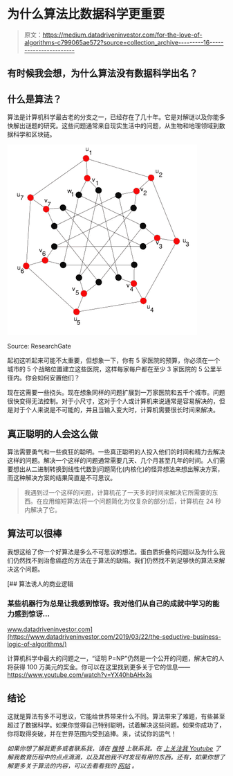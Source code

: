 # 为什么算法比数据科学更重要

> 原文：<https://medium.datadriveninvestor.com/for-the-love-of-algorithms-c799065ae572?source=collection_archive---------16----------------------->

## 有时候我会想，为什么算法没有数据科学出名？

## 什么是算法？

算法是计算机科学最古老的分支之一，已经存在了几十年。它是对解谜以及你能多快解出谜题的研究。这些问题通常来自现实生活中的问题，从生物和地理领域到数据科学和区块链。

![](img/b462a6ece03b638a87068346df0fbd09.png)

Source: ResearchGate

起初这听起来可能不太重要，但想象一下，你有 5 家医院的预算，你必须在一个城市的 5 个战略位置建立这些医院，这样每家每户都在至少 3 家医院的 5 公里半径内。你会如何安置他们？

现在这需要一些挠头。现在想象同样的问题扩展到一万家医院和五千个城市。问题很快变得无法控制。对于小尺寸，这对于个人或计算机来说通常是容易解决的，但是对于个人来说是不可能的，并且当输入变大时，计算机需要很长时间来解决。

## 真正聪明的人会这么做

算法需要勇气和一些疯狂的聪明。一些真正聪明的人投入他们的时间和精力去解决这样的问题。解决一个这样的问题通常需要几天、几个月甚至几年的时间。人们需要想出从二进制转换到线性代数到问题简化(内核化)的怪异想法来想出解决方案，而这种解决方案的结果简直是不可思议。

> 我遇到过一个这样的问题，计算机花了一天多的时间来解决它所需要的东西。在应用缩短算法(将一个问题简化为仅复杂的部分)后，计算机在 24 秒内解决了它。

## 算法可以很棒

我想这给了你一个好算法是多么不可思议的想法。蛋白质折叠的问题以及为什么我们仍然找不到治愈癌症的方法在于算法的缺陷。我们仍然找不到足够快的算法来解决这个问题。

[](https://www.datadriveninvestor.com/2019/03/22/the-seductive-business-logic-of-algorithms/) [## 算法诱人的商业逻辑

### 某些机器行为总是让我感到惊讶。我对他们从自己的成就中学习的能力感到惊讶…

www.datadriveninvestor.com](https://www.datadriveninvestor.com/2019/03/22/the-seductive-business-logic-of-algorithms/) 

计算机科学中最大的问题之一，“证明 P=NP”仍然是一个公开的问题，解决它的人将获得 100 万美元的奖金。你可以在这里找到更多关于它的信息——https://www.youtube.com/watch?v=YX40hbAHx3s

## 结论

这就是算法有多不可思议，它能给世界带来什么不同。算法带来了难题，有些甚至超过了数据科学。如果你觉得自己特别聪明，试着解决这些问题。如果你成功了，你将取得突破，并在世界范围内受到追捧。来，试试你的运气！

*如果你想了解我更多或者联系我，请在* [*推特*](https://twitter.com/SatyakiMallick) *上联系我。在* [*上关注我 Youtube*](https://www.youtube.com/channel/UCX4hIUW5RpGdnb2YUtSS5kw) *了解我教育历程中的点点滴滴，以及其他我不时发现有用的东西。还有，如果你想了解更多关于算法的内容，可以去看看我的* [*网站*](http://satyakimallick.com) *。*